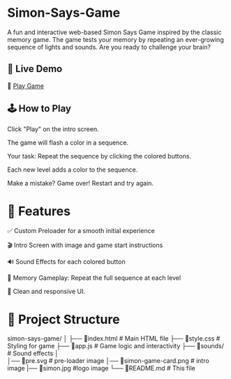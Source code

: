 #  Simon-Says-Game

A fun and interactive web-based Simon Says Game inspired by the classic memory game. The game tests your memory by repeating an ever-growing sequence of lights and sounds. Are you ready to challenge your brain?


## 🌟 Live Demo
🔗 [Play Game](https://tranquil-genie-3647aa.netlify.app/)

## 🕹️ How to Play
Click "Play" on the intro screen.

The game will flash a color in a sequence.

Your task: Repeat the sequence by clicking the colored buttons.

Each new level adds a color to the sequence.

Make a mistake? Game over! Restart and try again.

# 🚀 Features

✅ Custom Preloader for a smooth initial experience

🎬 Intro Screen with image and game start instructions

🔊 Sound Effects for each colored button

🧠 Memory Gameplay: Repeat the full sequence at each level

🌈 Clean and responsive UI.


# 📁 Project Structure

simon-says-game/
│
├── 📄index.html              # Main HTML file
├── 📄style.css                # Styling for game
├── 📄app.js                   # Game logic and interactivity
├── 📁sounds/                 # Sound effects
│        
│── 📄pre.svg               # pre-loader image
│── 📄simon-game-card.png   # intro image
|── 📄simon.jpg             #logo image
└── 📄README.md               # This file

